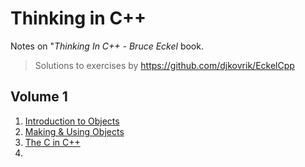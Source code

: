 # Thinking in C++ 

Notes on "*Thinking In C++ - Bruce Eckel* book.

> Solutions to exercises by https://github.com/djkovrik/EckelCpp

## Volume 1

1. [Introduction to Objects](v1/1-intro-to-objects/)
2. [Making & Using Objects](v1/2-using-objects/)
3. [The C in C++](v1/3-c)
4. 